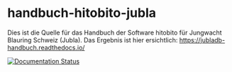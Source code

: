 # handbuch-hitobito-jubla

Dies ist die Quelle für das Handbuch der Software hitobito für Jungwacht Blauring Schweiz (Jubla). Das Ergebnis ist hier ersichtlich: https://jubladb-handbuch.readthedocs.io/


[![Documentation Status](https://readthedocs.org/projects/jubladb-handbuch/badge/?version=latest)](https://jubladb-handbuch.readthedocs.io/de/latest/?badge=latest)

